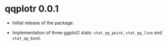 # qqplotr 0.0.1

* Initial release of the package.

* Implementation of three ggplot2 stats: `stat_qq_point`, `stat_qq_line` and `stat_qq_band`.
